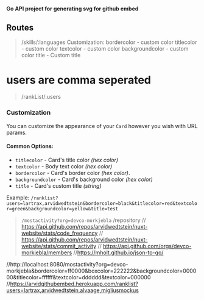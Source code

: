 #### Go API project for generating svg for github embed

## Routes
> /skills/:languages
Customization:
> bordercolor - custom color
> titlecolor - custom color
> textcolor - custom color
> backgroundcolor - custom color
> title - Custom title


# users are comma seperated
> /rankList/:users


### Customization

You can customize the appearance of your `Card` however you wish with URL params.

#### Common Options:

- `titlecolor` - Card's title color _(hex color)_
- `textcolor` - Body text color _(hex color)_
- `bordercolor` - Card's border color _(hex color)_.
- `backgroundcolor` - Card's background color _(hex color)_
- `title` - Card's custom title _(string)_


Example: 
`/ranklist?users=lartrax,arvidwedtstein&bordercolor=black&titlecolor=red&textcolor=green&backgroundcolor=yellow&title=test`


> `/mostactivity?org=devco-morkjebla`
/repository 
// https://api.github.com/repos/arvidwedtstein/nuxt-website/stats/code_frequency
// https://api.github.com/repos/arvidwedtstein/nuxt-website/stats/commit_activity
// https://api.github.com/orgs/devco-morkjebla/members
//https://mholt.github.io/json-to-go/

//http://localhost:8080/mostactivity?org=devco-morkjebla&bordercolor=ff0000&boxcolor=222222&backgroundcolor=000000&titlecolor=ffffff&textcolor=dddddd&textcolor=000000
//https://arvidgithubembed.herokuapp.com/ranklist?users=lartrax,arvidwedtstein,alvaage,migliusmockus